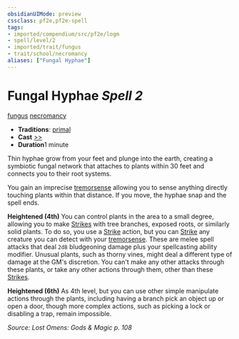 ```yaml
---
obsidianUIMode: preview
cssclass: pf2e,pf2e-spell
tags:
- imported/compendium/src/pf2e/logm
- spell/level/2
- imported/trait/fungus
- trait/school/necromancy
aliases: ["Fungal Hyphae"]
---
```

# Fungal Hyphae *Spell 2*   
[fungus](fungus-b1.md)  [necromancy](necromancy.md)  

- **Traditions**: [primal](primal.md)
- **Cast** [>>](chapter-9-playing-the-game.md#Actions "Two-Action") 
- **Duration**1 minute

Thin hyphae grow from your feet and plunge into the earth, creating a symbiotic fungal network that attaches to plants within 30 feet and connects you to their root systems.

You gain an imprecise [tremorsense](tremorsense.md) allowing you to sense anything directly touching plants within that distance. If you move, the hyphae snap and the spell ends.

**Heightened (4th)** You can control plants in the area to a small degree, allowing you to make [Strikes](strike.md) with tree branches, exposed roots, or similarly solid plants. To do so, you use a [Strike](strike.md) action, but you can [Strike](strike.md) any creature you can detect with your [tremorsense](tremorsense.md). These are melee spell attacks that deal `2d8` bludgeoning damage plus your spellcasting ability modifier. Unusual plants, such as thorny vines, might deal a different type of damage at the GM's discretion. You can't make any other attacks through these plants, or take any other actions through them, other than these [Strikes](strike.md).

**Heightened (6th)** As 4th level, but you can use other simple manipulate actions through the plants, including having a branch pick an object up or open a door, though more complex actions, such as picking a lock or disabling a trap, remain impossible.

*Source: Lost Omens: Gods & Magic p. 108*